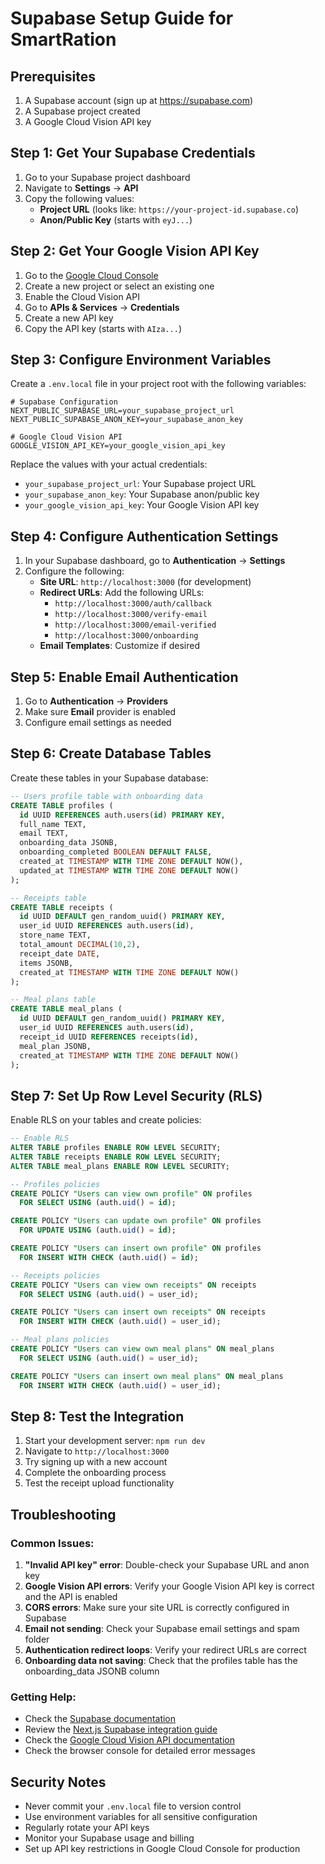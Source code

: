 # Supabase Setup Guide for SmartRation

## Prerequisites
1. A Supabase account (sign up at https://supabase.com)
2. A Supabase project created
3. A Google Cloud Vision API key

## Step 1: Get Your Supabase Credentials

1. Go to your Supabase project dashboard
2. Navigate to **Settings** → **API**
3. Copy the following values:
   - **Project URL** (looks like: `https://your-project-id.supabase.co`)
   - **Anon/Public Key** (starts with `eyJ...`)

## Step 2: Get Your Google Vision API Key

1. Go to the [Google Cloud Console](https://console.cloud.google.com/)
2. Create a new project or select an existing one
3. Enable the Cloud Vision API
4. Go to **APIs & Services** → **Credentials**
5. Create a new API key
6. Copy the API key (starts with `AIza...`)

## Step 3: Configure Environment Variables

Create a `.env.local` file in your project root with the following variables:

```env
# Supabase Configuration
NEXT_PUBLIC_SUPABASE_URL=your_supabase_project_url
NEXT_PUBLIC_SUPABASE_ANON_KEY=your_supabase_anon_key

# Google Cloud Vision API
GOOGLE_VISION_API_KEY=your_google_vision_api_key
```

Replace the values with your actual credentials:
- `your_supabase_project_url`: Your Supabase project URL
- `your_supabase_anon_key`: Your Supabase anon/public key
- `your_google_vision_api_key`: Your Google Vision API key

## Step 4: Configure Authentication Settings

1. In your Supabase dashboard, go to **Authentication** → **Settings**
2. Configure the following:
   - **Site URL**: `http://localhost:3000` (for development)
   - **Redirect URLs**: Add the following URLs:
     - `http://localhost:3000/auth/callback`
     - `http://localhost:3000/verify-email`
     - `http://localhost:3000/email-verified`
     - `http://localhost:3000/onboarding`
   - **Email Templates**: Customize if desired

## Step 5: Enable Email Authentication

1. Go to **Authentication** → **Providers**
2. Make sure **Email** provider is enabled
3. Configure email settings as needed

## Step 6: Create Database Tables

Create these tables in your Supabase database:

```sql
-- Users profile table with onboarding data
CREATE TABLE profiles (
  id UUID REFERENCES auth.users(id) PRIMARY KEY,
  full_name TEXT,
  email TEXT,
  onboarding_data JSONB,
  onboarding_completed BOOLEAN DEFAULT FALSE,
  created_at TIMESTAMP WITH TIME ZONE DEFAULT NOW(),
  updated_at TIMESTAMP WITH TIME ZONE DEFAULT NOW()
);

-- Receipts table
CREATE TABLE receipts (
  id UUID DEFAULT gen_random_uuid() PRIMARY KEY,
  user_id UUID REFERENCES auth.users(id),
  store_name TEXT,
  total_amount DECIMAL(10,2),
  receipt_date DATE,
  items JSONB,
  created_at TIMESTAMP WITH TIME ZONE DEFAULT NOW()
);

-- Meal plans table
CREATE TABLE meal_plans (
  id UUID DEFAULT gen_random_uuid() PRIMARY KEY,
  user_id UUID REFERENCES auth.users(id),
  receipt_id UUID REFERENCES receipts(id),
  meal_plan JSONB,
  created_at TIMESTAMP WITH TIME ZONE DEFAULT NOW()
);
```

## Step 7: Set Up Row Level Security (RLS)

Enable RLS on your tables and create policies:

```sql
-- Enable RLS
ALTER TABLE profiles ENABLE ROW LEVEL SECURITY;
ALTER TABLE receipts ENABLE ROW LEVEL SECURITY;
ALTER TABLE meal_plans ENABLE ROW LEVEL SECURITY;

-- Profiles policies
CREATE POLICY "Users can view own profile" ON profiles
  FOR SELECT USING (auth.uid() = id);

CREATE POLICY "Users can update own profile" ON profiles
  FOR UPDATE USING (auth.uid() = id);

CREATE POLICY "Users can insert own profile" ON profiles
  FOR INSERT WITH CHECK (auth.uid() = id);

-- Receipts policies
CREATE POLICY "Users can view own receipts" ON receipts
  FOR SELECT USING (auth.uid() = user_id);

CREATE POLICY "Users can insert own receipts" ON receipts
  FOR INSERT WITH CHECK (auth.uid() = user_id);

-- Meal plans policies
CREATE POLICY "Users can view own meal plans" ON meal_plans
  FOR SELECT USING (auth.uid() = user_id);

CREATE POLICY "Users can insert own meal plans" ON meal_plans
  FOR INSERT WITH CHECK (auth.uid() = user_id);
```

## Step 8: Test the Integration

1. Start your development server: `npm run dev`
2. Navigate to `http://localhost:3000`
3. Try signing up with a new account
4. Complete the onboarding process
5. Test the receipt upload functionality

## Troubleshooting

### Common Issues:

1. **"Invalid API key" error**: Double-check your Supabase URL and anon key
2. **Google Vision API errors**: Verify your Google Vision API key is correct and the API is enabled
3. **CORS errors**: Make sure your site URL is correctly configured in Supabase
4. **Email not sending**: Check your Supabase email settings and spam folder
5. **Authentication redirect loops**: Verify your redirect URLs are correct
6. **Onboarding data not saving**: Check that the profiles table has the onboarding_data JSONB column

### Getting Help:

- Check the [Supabase documentation](https://supabase.com/docs)
- Review the [Next.js Supabase integration guide](https://supabase.com/docs/guides/auth/auth-helpers/nextjs)
- Check the [Google Cloud Vision API documentation](https://cloud.google.com/vision/docs)
- Check the browser console for detailed error messages

## Security Notes

- Never commit your `.env.local` file to version control
- Use environment variables for all sensitive configuration
- Regularly rotate your API keys
- Monitor your Supabase usage and billing
- Set up API key restrictions in Google Cloud Console for production 